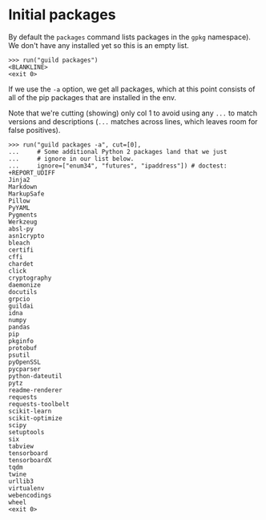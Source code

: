 # Initial packages

By default the `packages` command lists packages in the `gpkg`
namespace). We don't have any installed yet so this is an empty list.

    >>> run("guild packages")
    <BLANKLINE>
    <exit 0>

If we use the `-a` option, we get all packages, which at this point
consists of all of the pip packages that are installed in the env.

Note that we're cutting (showing) only col 1 to avoid using any `...`
to match versions and descriptions (`...` matches across lines, which
leaves room for false positives).

    >>> run("guild packages -a", cut=[0],
    ...     # Some additional Python 2 packages land that we just
    ...     # ignore in our list below.
    ...     ignore=["enum34", "futures", "ipaddress"]) # doctest: +REPORT_UDIFF
    Jinja2
    Markdown
    MarkupSafe
    Pillow
    PyYAML
    Pygments
    Werkzeug
    absl-py
    asn1crypto
    bleach
    certifi
    cffi
    chardet
    click
    cryptography
    daemonize
    docutils
    grpcio
    guildai
    idna
    numpy
    pandas
    pip
    pkginfo
    protobuf
    psutil
    pyOpenSSL
    pycparser
    python-dateutil
    pytz
    readme-renderer
    requests
    requests-toolbelt
    scikit-learn
    scikit-optimize
    scipy
    setuptools
    six
    tabview
    tensorboard
    tensorboardX
    tqdm
    twine
    urllib3
    virtualenv
    webencodings
    wheel
    <exit 0>
